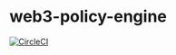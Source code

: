 # web3-policy-engine

[![CircleCI](https://dl.circleci.com/status-badge/img/gh/PlaygroundLabs/web3-policy-engine/tree/main.svg?style=svg)](https://dl.circleci.com/status-badge/redirect/gh/PlaygroundLabs/web3-policy-engine/tree/main)
